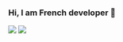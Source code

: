 ### Hi, I am French developer 👋
<img src="https://github-readme-stats.vercel.app/api?username=sajima90&theme=dark&show_icons=true">
<img src="https://github-readme-stats.vercel.app/api/top-langs/?username=sajima90&theme=radical&layout=compact">



